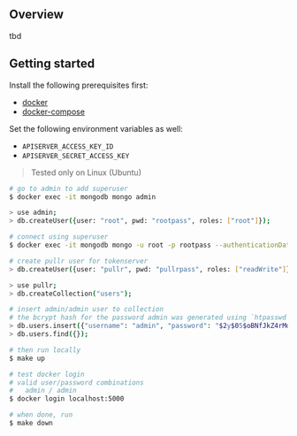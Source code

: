 ## Overview

tbd

## Getting started

Install the following prerequisites first:

- [docker](https://docs.docker.com/engine/installation/)
- [docker-compose](https://docs.docker.com/compose/install/)

Set the following environment variables as well:

- `APISERVER_ACCESS_KEY_ID`
- `APISERVER_SECRET_ACCESS_KEY`

> Tested only on Linux (Ubuntu)

```bash
# go to admin to add superuser
$ docker exec -it mongodb mongo admin

> use admin;
> db.createUser({user: "root", pwd: "rootpass", roles: ["root"]});

# connect using superuser
$ docker exec -it mongodb mongo -u root -p rootpass --authenticationDatabase admin

# create pullr user for tokenserver
> db.createUser({user: "pullr", pwd: "pullrpass", roles: ["readWrite"]});

> use pullr;
> db.createCollection("users");

# insert admin/admin user to collection
# the bcrypt hash for the password admin was generated using `htpasswd -nB admin`
> db.users.insert({"username": "admin", "password": "$2y$05$oBNfJkZ4rMd6PjrRHq3FdeZXezfBzWqWsZuJ7v0ePpdUFCVNaOv52"});
> db.users.find({});

# then run locally
$ make up

# test docker login
# valid user/password combinations
#   admin / admin
$ docker login localhost:5000

# when done, run
$ make down
```
